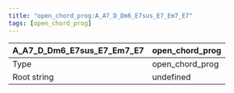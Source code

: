 ```yaml
---
title: "open_chord_prog:A_A7_D_Dm6_E7sus_E7_Em7_E7"
tags: [open_chord_prog]
---
```


|A_A7_D_Dm6_E7sus_E7_Em7_E7|open_chord_prog|
|---|---|
|Type|open_chord_prog|
|Root string|undefined|

